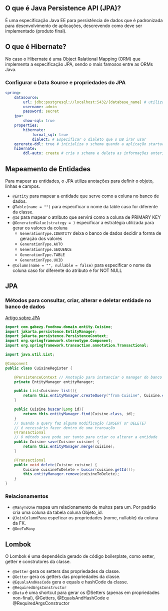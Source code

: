 ## O que é Java Persistence API (JPA)?

É uma especificação Java EE para persistência de dados que é padronizada para desenvolvimento de aplicações, descrevendo como deve ser implementado (produto final).

## O que é Hibernate?

No caso o Hibernate é uma Object Ralational Mapping (ORM) que implementa a especificação JPA, sendo o mais famosos entre as ORMs Java.

### Configurar o Data Source e propriedades do JPA

```yaml
spring:
    datasource:
        url: jdbc:postgresql://localhost:5432/{database_name} # utilizado o postgreSQL como exemplo
        username: admin
        password: secret
    jpa:
        show-sql: true
    properties:
        hibernate:
            format_sql: true
            dialect: # Especificar o dialeto que o DB irar usar
    gererate-ddl: true # inicializa o schema quando a aplicação startar
    hibernate:
        ddl-auto: create # cria o schema e deleta as informações anteriores

```

## Mapeamento de Entidades

Para mapear as entidades, o JPA utiliza anotações para definir o objeto, linhas e campos.

- `@Entity` para mapear a entidade que serve como a coluna no banco de dados.
- `@Table(name = "")` para especificar o nome da table caso for diferente da classe.
- `@Id` para mapear o atributo que servirá como a coluna de PRIMARY KEY
- `@GeneratedValue(strategy = )` especificar a estratégia utilizada para gerar os valores da coluna
    - `GenerationType.IDENTITY` deixa o banco de dados decidir a forma de geração dos valores 
    - `GenerationType.AUTO`
    - `GenerationType.SEQUENCE`
    - `GenerationType.TABLE`
    - `GenerationType.UUID`
- `@Column(name = "", nullable = false)` para especificar o nome da coluna caso for diferente do atributo e for NOT NULL

## JPA

### Métodos para consultar, criar, alterar e deletar entidade no banco de dados

[Artigo sobre JPA](https://blog.algaworks.com/tutorial-jpa/)
```java
import com.gabezy.foodnow.domain.entity.Cuisine;
import jakarta.persistence.EntityManager;
import jakarta.persistence.PersistenceContext;
import org.springframework.stereotype.Component;
import org.springframework.transaction.annotation.Transactional;

import java.util.List;

@Component
public class CuisineRegister {

    @PersistenceContext // Anotação para instanciar o manager do banco de dados 
    private EntityManager entityManager; 

    public List<Cuisine> list(){
        return this.entityManager.createQuery("from Cuisine", Cuisine.class).getResultList();
    }

    public Cuisine buscar(Long id){
        return this.entityManager.find(Cuisine.class, id);
    }
    // Quando a query faz alguma modificação (INSERT or DELETE) 
    // é necessário fazer dentro de uma transação
    @Transactional 
    // O método save pode ser tanto para criar ou alterar a entidade
    public Cuisine save(Cuisine cuisine) {  
        return this.entityManager.merge(cuisine);
    }

    @Transactional  
    public void delete(Cuisine cuisine) {
        Cuisine cuisineToDelete = buscar(cuisine.getId());
        this.entityManager.remove(cuisineToDelete);
    }
}
```

### Relacionamentos

- `@ManyToOne` mapea um relacionamento de muitos para um. Por padrão cria uma coluna da tabela coluna Objeto_id.
- `@JoinColumn`Para espeficar os propriedades (nome, nullable) da coluna da FK.
- `@OneToMany`


## Lombok

O Lombok é uma dependêcia gerado de código boilerplate, como setter, getter e construtores da classe.

- `@Setter` gera os setters das propriedades da classe. 
- `@Getter` gera os getters das propriedades da classe.
- `@EqualsAndHasCode` gera o equals e hashCode da classe.
- `@RequiredArgsConstructor`
- `@Data` é uma shortcut para gerar os @Setters (apenas em propriedades non-final), @Getters, @EqualsAndHashCode e @RequiredArgsConstructor


